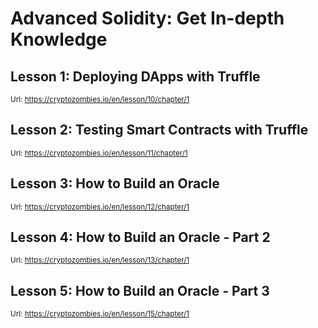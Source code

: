 # Advanced Solidity: Get In-depth Knowledge

## Lesson 1: Deploying DApps with Truffle

<small>Url: https://cryptozombies.io/en/lesson/10/chapter/1 </small>

## Lesson 2: Testing Smart Contracts with Truffle

<small>Url: https://cryptozombies.io/en/lesson/11/chapter/1 </small>

## Lesson 3: How to Build an Oracle

<small>Url: https://cryptozombies.io/en/lesson/12/chapter/1 </small>

## Lesson 4: How to Build an Oracle - Part 2

<small>Url: https://cryptozombies.io/en/lesson/13/chapter/1 </small>

## Lesson 5: How to Build an Oracle - Part 3

<small>Url: https://cryptozombies.io/en/lesson/15/chapter/1 </small>
